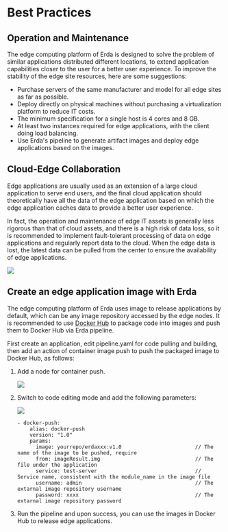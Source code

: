# Best Practices

## Operation and Maintenance
The edge computing platform of Erda is designed to solve the problem of similar applications distributed different locations, to extend application capabilities closer to the user for a better user experience. To improve the stability of the edge site resources, here are some suggestions:
* Purchase servers of the same manufacturer and model for all edge sites as far as possible.
* Deploy directly on physical machines without purchasing a virtualization platform to reduce IT costs.
* The minimum specification for a single host is 4 cores and 8 GB.
* At least two instances required for edge applications, with the client doing load balancing.
* Use Erda's pipeline to generate artifact images and deploy edge applications based on the images.
## Cloud-Edge Collaboration
Edge applications are usually used as an extension of a large cloud application to serve end users, and the final cloud application should theoretically have all the data of the edge application based on which the edge application caches data to provide a better user experience.

In fact, the operation and maintenance of edge IT assets is generally less rigorous than that of cloud assets, and there is a high risk of data loss, so it is recommended to implement fault-tolerant processing of data on edge applications and regularly report data to the cloud. When the edge data is lost, the latest data can be pulled from the center to ensure the availability of edge applications.

![](http://terminus-paas.oss-cn-hangzhou.aliyuncs.com/paas-doc/2021/12/28/cc4faac0-5a78-4d6c-95d4-9e40e253d456.png)

## Create an edge application image with Erda

The edge computing platform of Erda uses image to release applications by default, which can be any image repository accessed by the edge nodes. It is recommended to use [Docker Hub](https://www.docker.com/products/docker-hub) to package code into images and push them to Docker Hub via Erda pipeline.

First create an application, edit pipeline.yaml for code pulling and building, then add an action of container image push to push the packaged image to Docker Hub, as follows:

1. Add a node for container push.

   ![](http://terminus-paas.oss-cn-hangzhou.aliyuncs.com/paas-doc/2021/12/28/2567f9cf-598f-49e2-bd18-2f635f53470b.png)

2. Switch to code editing mode and add the following parameters:

   ![](http://terminus-paas.oss-cn-hangzhou.aliyuncs.com/paas-doc/2021/12/28/f5ce711a-744d-4e45-9c13-45b11442268a.png)

   ```
   - docker-push:
       alias: docker-push
       version: "1.0"
       params:
         image: yourrepo/erdaxxx:v1.0                        // The name of the image to be pushed, require
         from: imageResult.img                               // The file under the application
         service: test-server                                // Service name, consistent with the module_name in the image file
         username: admin                                     // The extarnal image repository username
         password: xxxx                                      // The extarnal image repository password
   ```

3. Run the pipeline and upon success, you can use the images in Docker Hub to release edge applications.

